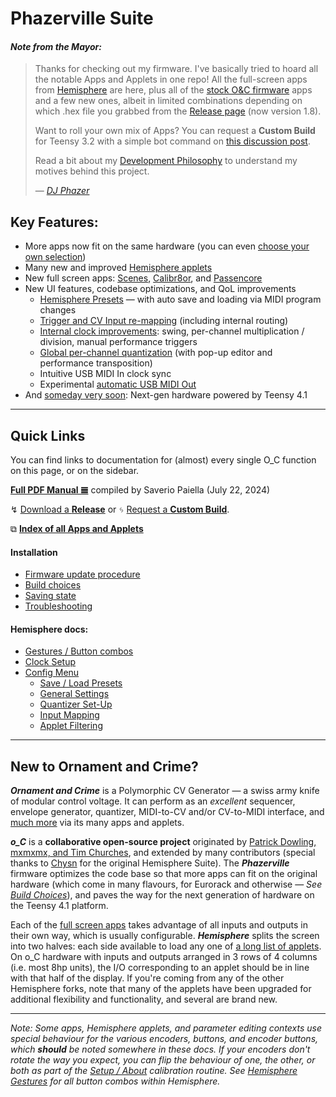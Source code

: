 # Phazerville Suite
#### _Note from the Mayor:_
> Thanks for checking out my firmware. I've basically tried to hoard all the notable Apps and Applets in one repo! All the full-screen apps from [Hemisphere](https://github.com/Chysn/O_C-HemisphereSuite/wiki) are here, plus all of the [stock O&C firmware](https://ornament-and-cri.me/user-manual-v1_3/) apps and a few new ones, albeit in limited combinations depending on which .hex file you grabbed from the [Release page](https://github.com/djphazer/O_C-Phazerville/releases) (now version 1.8).
> 
> Want to roll your own mix of Apps? You can request a **Custom Build** for Teensy 3.2 with a simple bot command on [this discussion post](https://github.com/djphazer/O_C-Phazerville/discussions/38).
> 
> Read a bit about my [Development Philosophy](Development-Philosophy) to understand my motives behind this project.
> 
> &mdash; _[DJ Phazer](https://ko-fi.com/djphazer)_

## Key Features:
* More apps now fit on the same hardware (you can even [choose your own selection](https://github.com/djphazer/O_C-Phazerville/discussions/38))
* Many new and improved [Hemisphere applets](App-and-Applet-Index#hemisphere-applets)
* New full screen apps: [Scenes](Scenes), [Calibr8or](Calibr8or), and [Passencore](Passencore)
* New UI features, codebase optimizations, and QoL improvements
    * [Hemisphere Presets](Hemisphere-Presets) — with auto save and loading via MIDI program changes
    * [Trigger and CV Input re-mapping](Hemisphere-Input-Mapping) (including internal routing)
    * [Internal clock improvements](Clock-Setup): swing, per-channel multiplication / division, manual performance triggers
    * [Global per-channel quantization](Hemisphere-Quantizer-Setup) (with pop-up editor and performance transposition)
    * Intuitive USB MIDI In clock sync
    * Experimental [automatic USB MIDI Out](Hemisphere-General-Settings#auto-midi-output)
* And [someday very soon](https://ko-fi.com/djphazer): Next-gen hardware powered by Teensy 4.1

***

## Quick Links

You can find links to documentation for (almost) every single O_C function on this page, or on the sidebar.

**[Full PDF Manual 𝌆](https://drive.google.com/file/d/1QP3Erpp_vNS32l7JN_-60KhtBQsRg5HM/view)** compiled by Saverio Paiella (July 22, 2024)

↯ [Download a **Release**](https://github.com/djphazer/O_C-Phazerville/releases) or ᛃ [Request a **Custom Build**](https://github.com/djphazer/O_C-Phazerville/discussions/38).

⧉ **[Index of all Apps and Applets](App-and-Applet-Index)**

#### Installation
* [Firmware update procedure](https://ornament-and-cri.me/firmware/)
* [Build choices](Build-Choices)
* [Saving state](Saving-State)
* [Troubleshooting](Troubleshooting)

#### Hemisphere docs:

* [Gestures / Button combos](Hemisphere-Gestures)
* [Clock Setup](Clock-Setup)
* [Config Menu](Hemisphere-Config)
    * [Save / Load Presets](Hemisphere-Presets)
    * [General Settings](Hemisphere-General-Settings)
    * [Quantizer Set-Up](Hemisphere-Quantizer-Setup)
    * [Input Mapping](Hemisphere-Input-Mapping)
    * [Applet Filtering](Hemisphere-Applet-Filtering)

***

## New to Ornament and Crime?

**_Ornament and Crime_** is a Polymorphic CV Generator — a swiss army knife of modular control voltage. It can perform as an _excellent_ sequencer, envelope generator, quantizer, MIDI-to-CV and/or CV-to-MIDI interface, and [much more](App-and-Applet-Index#apps-and-applets-by-function) via its many apps and applets.

**_o_C_** is a **collaborative open-source project** originated by [Patrick Dowling, mxmxmx, and Tim Churches](https://ornament-and-cri.me/), and extended by many contributors (special thanks to [Chysn](https://github.com/Chysn/O_C-Hemisphere) for the original Hemisphere Suite). The **_Phazerville_** firmware optimizes the code base so that more apps can fit on the original hardware (which come in many flavours, for Eurorack and otherwise — _See [Build Choices](Build-Choices)_), and paves the way for the next generation of hardware on the Teensy 4.1 platform.

Each of the [full screen apps](App-and-Applet-Index#full-screen-apps) takes advantage of all inputs and outputs in their own way, which is usually configurable. _**Hemisphere**_ splits the screen into two halves: each side available to load any one of [a long list of applets](App-and-Applet-Index). On o_C hardware with inputs and outputs arranged in 3 rows of 4 columns (i.e. most 8hp units), the I/O corresponding to an applet should be in line with that half of the display. If you're coming from any of the other Hemisphere forks, note that many of the applets have been upgraded for additional flexibility and functionality, and several are brand new.

***

_Note: Some apps, Hemisphere applets, and parameter editing contexts use special behaviour for the various encoders, buttons, and encoder buttons, which **should** be noted somewhere in these docs. If your encoders don't rotate the way you expect, you can flip the behaviour of one, the other, or both as part of the [Setup / About](Setup-About) calibration routine. See [Hemisphere Gestures](Hemisphere-Gestures) for all button combos within Hemisphere._

